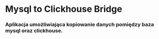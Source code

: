 # Mysql to Clickhouse Bridge

### Aplikacja umożliwiająca kopiowanie danych pomiędzy baza mysql oraz clickhouse.

